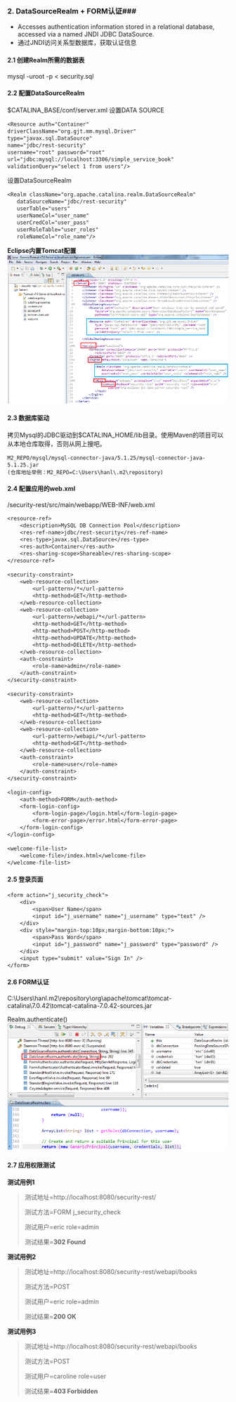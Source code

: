 ### 2. DataSourceRealm + FORM认证###
 - Accesses authentication information stored in a relational database, accessed via a named JNDI JDBC DataSource.
 - 通过JNDI访问关系型数据库，获取认证信息

#### 2.1 创建Realm所需的数据表 ####
mysql -uroot -p < security.sql

#### 2.2 配置DataSourceRealm ####
$CATALINA_BASE/conf/server.xml
设置DATA SOURCE

	<Resource auth="Container"
	driverClassName="org.gjt.mm.mysql.Driver"
	type="javax.sql.DataSource"
	name="jdbc/rest-security"
	username="root" password="root" 
	url="jdbc:mysql://localhost:3306/simple_service_book"
	validationQuery="select 1 from users"/>

设置DataSourceRealm

	<Realm className="org.apache.catalina.realm.DataSourceRealm"
	   dataSourceName="jdbc/rest-security"
	   userTable="users"
	   userNameCol="user_name"
	   userCredCol="user_pass"
	   userRoleTable="user_roles"
	   roleNameCol="role_name"/>

**Eclipse内置Tomcat配置**
![eclipse.server.xml](image/eclipse.server.xml2.png)

#### 2.3 数据库驱动 ####
拷贝Mysql的JDBC驱动到$CATALINA_HOME/lib目录。使用Maven的项目可以从本地仓库取得，否则从网上搜吧。

	M2_REPO/mysql/mysql-connector-java/5.1.25/mysql-connector-java-5.1.25.jar 
	(仓库地址举例：M2_REPO=C:\Users\hanl\.m2\repository)

#### 2.4 配置应用的web.xml ####
/security-rest/src/main/webapp/WEB-INF/web.xml

	<resource-ref>
		<description>MySQL DB Connection Pool</description>
		<res-ref-name>jdbc/rest-security</res-ref-name>
		<res-type>javax.sql.DataSource</res-type>
		<res-auth>Container</res-auth>
		<res-sharing-scope>Shareable</res-sharing-scope>
	</resource-ref>

	<security-constraint>
		<web-resource-collection>
			<url-pattern>/*</url-pattern>
			<http-method>GET</http-method>
		</web-resource-collection>
		<web-resource-collection>
			<url-pattern>/webapi/*</url-pattern>
			<http-method>GET</http-method>
			<http-method>POST</http-method>
			<http-method>UPDATE</http-method>
			<http-method>DELETE</http-method>
		</web-resource-collection>
		<auth-constraint>
			<role-name>admin</role-name>
		</auth-constraint>
	</security-constraint>

	<security-constraint>
		<web-resource-collection>
			<url-pattern>/*</url-pattern>
			<http-method>GET</http-method>
		</web-resource-collection>
		<web-resource-collection>
			<url-pattern>/webapi/*</url-pattern>
			<http-method>GET</http-method>
		</web-resource-collection>
		<auth-constraint>
			<role-name>user</role-name>
		</auth-constraint>
	</security-constraint>

	<login-config>
		<auth-method>FORM</auth-method>
		<form-login-config>
			<form-login-page>/login.html</form-login-page>
			<form-error-page>/error.html</form-error-page>
		</form-login-config>
	</login-config>

	<welcome-file-list>
		<welcome-file>/index.html</welcome-file>
	</welcome-file-list>

#### 2.5 登录页面 ####
	<form action="j_security_check">
		<div>
			<span>User Name</span>
			<input id="j_username" name="j_username" type="text" />
		</div>
		<div style="margin-top:10px;margin-bottom:10px;">
			<span>Pass Word</span>
			<input id="j_password" name="j_password" type="password" />
		</div>
		<input type="submit" value="Sign In" />
	</form>

#### 2.6 FORM认证 ####
C:\Users\hanl\.m2\repository\org\apache\tomcat\tomcat-catalina\7.0.42\tomcat-catalina-7.0.42-sources.jar

Realm.authenticate()
![form-handling](image/statck.dataSourceRealm.png)

#### 2.7 应用权限测试 ####
**测试用例1**
>测试地址=http://localhost:8080/security-rest/
>
>测试方法=FORM j_security_check
>
>测试用户=eric role=admin
>
>测试结果=**302 Found**

**测试用例2**
>测试地址=http://localhost:8080/security-rest/webapi/books
>
>测试方法=POST
>
>测试用户=eric role=admin
>
>测试结果=**200 OK**

**测试用例3**
>测试地址=http://localhost:8080/security-rest/webapi/books
>
>测试方法=POST
>
>测试用户=caroline role=user
>
>测试结果=**403 Forbidden**